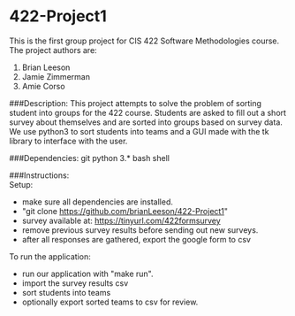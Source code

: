 # 422-Project1
This is the first group project for CIS 422 Software Methodologies course.
The project authors are:
1. Brian Leeson
2. Jamie Zimmerman
3. Amie Corso

###Description:
This project attempts to solve the problem of sorting student into groups for the 422 course.
Students are asked to fill out a short survey about themselves and are sorted into groups
based on survey data. We use python3 to sort students into teams and a GUI made with the tk library
to interface with the user.

###Dependencies:
git 
python 3.*
bash shell

###Instructions:  
Setup:
 * make sure all dependencies are installed.
 * "git clone https://github.com/brianLeeson/422-Project1"
 * survey available at: https://tinyurl.com/422formsurvey
 * remove previous survey results before sending out new surveys.
 * after all responses are gathered, export the google form to csv  
 
To run the application:
 * run our application with "make run".
 * import the survey results csv
 * sort students into teams
 * optionally export sorted teams to csv for review.